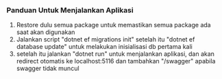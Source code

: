 ### Panduan Untuk Menjalankan Aplikasi
1. Restore dulu semua package untuk memastikan semua package ada saat akan digunakan
2. Jalankan script "dotnet ef migrations init" setelah itu "dotnet ef database update" untuk melakukan inisialisasi db pertama kali
3. setelah itu jalankan "dotnet run" untuk menjalankan aplikasi, dan akan redirect otomatis ke localhost:5116 dan tambahkan "/swagger" apabila swagger tidak muncul